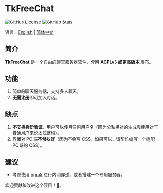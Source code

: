 # TkFreeChat

[![GitHub License](https://img.shields.io/badge/license-AGPLv3%2B-blue)](https://github.com/thiliapr/tkfreechat/blob/master/LICENSE)
[![GitHub Stars](https://img.shields.io/github/stars/thiliapr/tkfreechat)](https://github.com/thiliapr/tkfreechat/stargazers)

语言：[English](./readme.md) | [简体中文](./readme.zh-cn.md)

## 简介

**TkFreeChat** 是一个自由的聊天服务器软件，使用 **AGPLv3 或更高版本** 发布。

## 功能

1. 简单的聊天服务器，支持多人聊天。
2. **无需注册**即可加入对话。

## 缺点

1. **不支持身份验证**，用户可以使用任何用户名（因为公私钥对的生成和使用对于普通用户来说太过繁琐）。
2. 界面对 PC 端**不够友好**（因为不会写 CSS，如果可以，请帮忙编写一个适配 PC 端的 CSS）。

## 建议

- 考虑使用 [ngrok](https://ngrok.com/) 进行内网穿透，或者搭建一个专用服务器。

欢迎贡献和改进这个项目！🚀。
